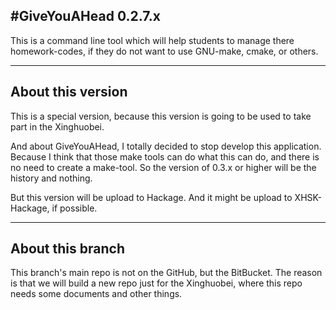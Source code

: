 #GiveYouAHead 0.2.7.x
---

This is a command line tool which will help students to manage there homework-codes, if they do not want to use GNU-make, cmake, or others.

---

## About this version

This is a special version, because this version is going to be used to take part in the Xinghuobei.

And about GiveYouAHead, I totally decided to stop develop this application. Because I think that those make tools can do what this can do, and there is no need to create a make-tool. So the version of 0.3.x or higher will be the history and nothing.

But this version will be upload to Hackage. And it might be upload to XHSK-Hackage, if possible.

---


## About this branch

This branch's main repo is not on the GitHub, but the BitBucket. The reason is that we will build a new repo just for the Xinghuobei, where this repo needs some documents and other things.
